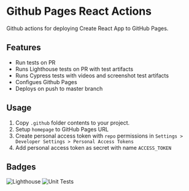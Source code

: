 # Github Pages React Actions
Github actions for deploying Create React App to GitHub Pages.

## Features
* Run tests on PR
* Runs Lighthouse tests on PR with test artifacts
* Runs Cypress tests with videos and screenshot test artifacts
* Configues Github Pages
* Deploys on push to master branch

## Usage
1. Copy `.github` folder contents to your project.
1. Setup `homepage` to GitHub Pages URL
1. Create personal access token with `repo` permissions in `Settings > Developer Settings > Personal Access Tokens`
1. Add personal access token as secret with name  `ACCESS_TOKEN`

## Badges

![Lighthouse](https://github.com/briansunter/github-pages-react-actions/workflows/Lighthouse/badge.svg)
![Unit Tests](https://github.com/briansunter/github-pages-react-actions/workflows/Run%20npm%20tests%20on%20PR/badge.svg)
